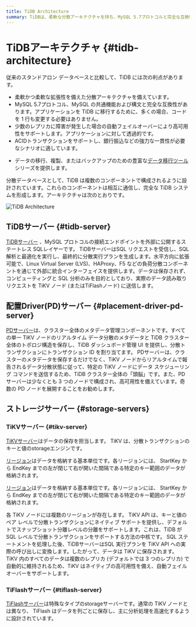 ```yaml
---
title: TiDB Architecture
summary: TiDBは、柔軟な分散アーキテクチャを持ち、MySQL 5.7プロトコルと完全な互換性があります。高可用性をサポートし、ACIDトランザクションをサポートします。また、豊富なデータ移行ツールを提供します。TiDBはTiDBサーバー、PDサーバー、TiKVサーバー、TiFlashサーバーの4つのコンポーネントで構成されています。
---
```


# TiDBアーキテクチャ {#tidb-architecture}

従来のスタンドアロン データベースと比較して、TiDB には次の利点があります。

-   柔軟かつ柔軟な拡張性を備えた分散アーキテクチャを備えています。
-   MySQL 5.7プロトコル、MySQL の共通機能および構文と完全な互換性があります。アプリケーションを TiDB に移行するために、多くの場合、コードを 1 行も変更する必要はありません。
-   少数のレプリカに障害が発生した場合の自動フェイルオーバーにより高可用性をサポートします。アプリケーションに対して透過的です。
-   ACIDトランザクションをサポートし、銀行振込などの強力な一貫性が必要なシナリオに適しています。

<CustomContent platform="tidb">

-   データの移行、複製、またはバックアップのための豊富な[データ移行ツール](/migration-overview.md)シリーズを提供します。

</CustomContent>

分散データベースとして、TiDB は複数のコンポーネントで構成されるように設計されています。これらのコンポーネントは相互に通信し、完全な TiDB システムを形成します。アーキテクチャは次のとおりです。

![TiDB Architecture](https://download.pingcap.com/images/docs/tidb-architecture-v6.png)

## TiDBサーバー {#tidb-server}

[TiDBサーバー](/tidb-computing.md) 、MySQL プロトコルの接続エンドポイントを外部に公開するステートレス SQLレイヤーです。 TiDBサーバーはSQL リクエストを受信し、SQL 解析と最適化を実行し、最終的に分散実行プランを生成します。水平方向に拡張可能で、Linux Virtual Server (LVS)、HAProxy、F5 などの負荷分散コンポーネントを通じて外部に統合インターフェイスを提供します。データは保存されず、コンピューティングと SQL 分析のみを目的としており、実際のデータ読み取りリクエストを TiKV ノード (またはTiFlashノード) に送信します。

## 配置Driver(PD)サーバー {#placement-driver-pd-server}

[PDサーバー](/tidb-scheduling.md)は、クラスター全体のメタデータ管理コンポーネントです。すべての単一 TiKV ノードのリアルタイム データ分散のメタデータと TiDB クラスター全体のトポロジ構造を保存し、TiDB ダッシュボード管理 UI を提供し、分散トランザクションにトランザクション ID を割り当てます。 PDサーバーは、クラスターのメタデータを保存するだけでなく、TiKV ノードからリアルタイムで報告されるデータ分散状態に従って、特定の TiKV ノードにデータ スケジューリング コマンドを送信するため、TiDB クラスター全体の「頭脳」です。また、PDサーバーは少なくとも 3 つのノードで構成され、高可用性を備えています。奇数の PD ノードを展開することをお勧めします。

## ストレージサーバー {#storage-servers}

### TiKVサーバー {#tikv-server}

[TiKVサーバー](/tidb-storage.md)はデータの保存を担当します。 TiKV は、分散トランザクションのキーと値のstorageエンジンです。

<CustomContent platform="tidb">

[リージョン](/glossary.md#regionpeerraft-group)はデータを格納する基本単位です。各リージョンには、 StartKey から EndKey までの左が閉じて右が開いた間隔である特定のキー範囲のデータが格納されます。

</CustomContent>

<CustomContent platform="tidb-cloud">

[リージョン](/tidb-cloud/tidb-cloud-glossary.md#region)はデータを格納する基本単位です。各リージョンには、 StartKey から EndKey までの左が閉じて右が開いた間隔である特定のキー範囲のデータが格納されます。

</CustomContent>

各 TiKV ノードには複数のリージョンが存在します。 TiKV API は、キーと値のペア レベルで分散トランザクションにネイティブ サポートを提供し、デフォルトでスナップショット分離レベルの分離をサポートします。これは、TiDB が SQL レベルで分散トランザクションをサポートする方法の中核です。 SQL ステートメントを処理した後、TiDBサーバーはSQL 実行プランを TiKV API への実際の呼び出しに変換します。したがって、データは TiKV に保存されます。 TiKV 内のすべてのデータは複数のレプリカ (デフォルトでは 3 つのレプリカ) で自動的に維持されるため、TiKV はネイティブの高可用性を備え、自動フェイルオーバーをサポートします。

### TiFlashサーバー {#tiflash-server}

[TiFlashサーバー](/tiflash/tiflash-overview.md)は特殊なタイプのstorageサーバーです。通常の TiKV ノードとは異なり、 TiFlash はデータを列ごとに保存し、主に分析処理を高速化するように設計されています。

